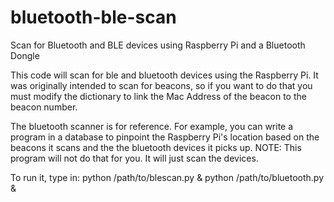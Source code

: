 # bluetooth-ble-scan
Scan for Bluetooth and BLE devices using Raspberry Pi and a Bluetooth Dongle



This code will scan for ble and bluetooth devices using the Raspberry Pi. It was originally intended to scan for beacons, 
so if you want to do that you must modify the dictionary to link the Mac Address of the beacon to the beacon number.

The bluetooth scanner is for reference. For example, you can write a program in a database to pinpoint the Raspberry Pi's location based on
the beacons it scans and the the bluetooth devices it picks up. NOTE: This program will not do that for you. It will just scan the devices.


To run it, type in:
python /path/to/blescan.py &
python /path/to/bluetooth.py &

